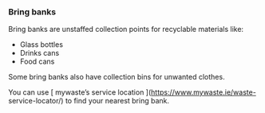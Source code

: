 ###  **Bring banks**

Bring banks are unstaffed collection points for recyclable materials like:

  * Glass bottles 
  * Drinks cans 
  * Food cans 

Some bring banks also have collection bins for unwanted clothes.

You can use [ mywaste’s service location ](https://www.mywaste.ie/waste-
service-locator/) to find your nearest bring bank.
